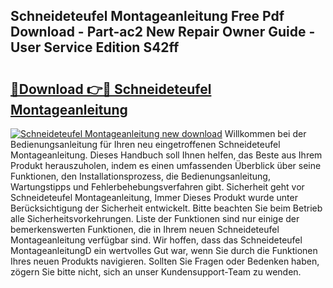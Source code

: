 ## Schneideteufel Montageanleitung Free Pdf Download - Part-ac2 New Repair Owner Guide - User Service Edition S42ff

# <h2><a href="http://df7py9d.blite.top/?on=Schneideteufel+Montageanleitung">🔗Download 👉🔴 Schneideteufel Montageanleitung</a></h2>

[![Schneideteufel Montageanleitung new download](https://i.imgur.com/lujVjoI.png)](http://df7py9d.blite.top/?on=Schneideteufel+Montageanleitung)
Willkommen bei der Bedienungsanleitung für Ihren neu eingetroffenen Schneideteufel Montageanleitung. Dieses Handbuch soll Ihnen helfen, das Beste aus Ihrem Produkt herauszuholen, indem es einen umfassenden Überblick über seine Funktionen, den Installationsprozess, die Bedienungsanleitung, Wartungstipps und Fehlerbehebungsverfahren gibt. Sicherheit geht vor Schneideteufel Montageanleitung, Immer Dieses Produkt wurde unter Berücksichtigung der Sicherheit entwickelt. Bitte beachten Sie beim Betrieb alle Sicherheitsvorkehrungen. Liste der Funktionen sind nur einige der bemerkenswerten Funktionen, die in Ihrem neuen Schneideteufel Montageanleitung verfügbar sind. Wir hoffen, dass das Schneideteufel MontageanleitungD ein wertvolles Gut war, wenn Sie durch die Funktionen Ihres neuen Produkts navigieren. Sollten Sie Fragen oder Bedenken haben, zögern Sie bitte nicht, sich an unser Kundensupport-Team zu wenden.
